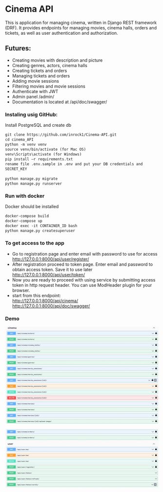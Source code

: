 # Cinema API

This is application for managing cinema, written in Django REST framework (DRF). 
It provides endpoints for managing movies, cinema halls, orders and tickets, as well as user authentication and authorization. 

## Futures:
- Creating movies with description and picture
- Creating genres, actors, cinema halls
- Creating tickets and orders 
- Managing tickets and orders 
- Adding movie sessions
- Filtering movies and movie sessions
- Authenticate with JWT
- Admin panel /admin/
- Documentation is located at /api/doc/swagger/


### Instaling usig GitHub:
Install PostgreSQL and create db
```
git clone https://github.com/inrock1/Cinema-API.git 
cd cinema_API 
python -m venv venv 
source venv/bin/activate (for Mac OS)
venv\Scripts\activate (for Windows)
pip install —r requirements.txt
rename file .env.sample in .env and put your DB credentials and SECRET_KEY

python manage.py migrate 
python manage.py runserver
```
### Run with docker
Docker should be installed
```
docker-compose build
docker-compose up
docker exec -it CONTAINER_ID bash
python manage.py createsuperuser
```

### To get access to the app
- Go to registration page and enter email with password to use for access  
http://127.0.0.1:8000/api/user/register/
- After registration proceed to token page. Enter email and password to obtain access token. Save it to use later  
http://127.0.0.1:8000/api/user/token/
- Now you are ready to proceed with using service by submitting access token in http request header. 
You can use ModHeader plugin for your browser. 
- start from this endpoint:  
   http://127.0.0.1:8000/api/cinema/  
   http://127.0.0.1:8000/api/doc/swagger/

### Demo
![img_1.png](./img_readme/Screenshot_1.jpg)

![img_2.png](./img_readme/Screenshot_2.jpg)